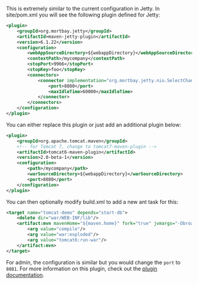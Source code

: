 This is extremely similar to the current configuration in Jetty. In site/pom.xml you will see the following plugin defined for Jetty:
```xml
<plugin>
    <groupId>org.mortbay.jetty</groupId>
    <artifactId>maven-jetty-plugin</artifactId>
    <version>6.1.22</version>
    <configuration>
        <webAppSourceDirectory>${webappDirectory}</webAppSourceDirectory>
        <contextPath>/mycompany</contextPath>
        <stopPort>9966</stopPort>
        <stopKey>foo</stopKey>
        <connectors>
            <connector implementation="org.mortbay.jetty.nio.SelectChannelConnector">
                <port>8080</port>
                <maxIdleTime>60000</maxIdleTime>
            </connector>
        </connectors>
    </configuration>
</plugin>
```
You can either replace this plugin or just add an additional plugin below:
```xml
<plugin>
    <groupId>org.apache.tomcat.maven</groupId>
    <!-- for Tomcat 7, change to tomcat7-maven-plugin -->
    <artifactId>tomcat6-maven-plugin</artifactId>
    <version>2.0-beta-1</version>
    <configuration>
        <path>/mycompany</path>
        <warSourceDirectory>${webappDirectory}</warSourceDirectory>
        <port>8080</port>
    </configuration>
</plugin>
```
You can then optionally modify build.xml to add a new ant task for this:
```xml
<target name="tomcat-demo" depends="start-db">
    <delete dir="war/WEB-INF/lib"/>
    <artifact:mvn mavenHome="${maven.home}" fork="true" jvmargs="-DbroadleafCoreDirectory=${broadleafCoreDirectory} -DbroadleafWorkspaceDirectory=${broadleafWorkspaceDirectory} -XX:MaxPermSize=256M -Xmx512M">
        <arg value="compile"/>
        <arg value="war:exploded"/>
        <arg value="tomcat6:run-war"/>
    </artifact:mvn>
</target>
```

For admin, the configuration is similar but you would change the ```port``` to ```8081```. For more information on this plugin, check out the [plugin documentation](http://tomcat.apache.org/maven-plugin-2.0-SNAPSHOT/run-mojo-features.html).